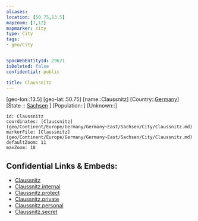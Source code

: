 ```yaml
---
aliases: 
location: [50.75,13.5]
mapzoom: [7,12] 
mapmarker: city 
type: City
tags:
- geo/City


SpocWebEntityId: 29621
isDeleted: false
confidential: public

title: Claussnitz
---
```

[geo-lon::13.5]
[geo-lat::50.75]
[name::Claussnitz]
[Country::[Germany](geo/Continent/Europe/Germany.md)]
[State :: [Sachsen](geo/Continent/Europe/Germany/Germany~East/Sachsen.md) ]
[Population::]
[Unknown::]


```leaflet
id: Claussnitz
coordinates: [Claussnitz](geo/Continent/Europe/Germany/Germany~East/Sachsen/City/Claussnitz.md)
markerFile: [Claussnitz](geo/Continent/Europe/Germany/Germany~East/Sachsen/City/Claussnitz.md)
defaultZoom: 11 
maxZoom: 18
```


## Confidential Links & Embeds: 
- [Claussnitz](../../../../../../../../_public/geo/Continent/Europe/Germany/Germany~East/Sachsen/City/Claussnitz.md) 
- [Claussnitz.internal](../../../../../../../../_internal/geo/Continent/Europe/Germany/Germany~East/Sachsen/City/Claussnitz.internal.md) 
- [Claussnitz.protect](../../../../../../../../_protect/geo/Continent/Europe/Germany/Germany~East/Sachsen/City/Claussnitz.protect.md) 
- [Claussnitz.private](../../../../../../../../_private/geo/Continent/Europe/Germany/Germany~East/Sachsen/City/Claussnitz.private.md) 
- [Claussnitz.personal](../../../../../../../../_personal/geo/Continent/Europe/Germany/Germany~East/Sachsen/City/Claussnitz.personal.md) 
- [Claussnitz.secret](../../../../../../../../_secret/geo/Continent/Europe/Germany/Germany~East/Sachsen/City/Claussnitz.secret.md) 
